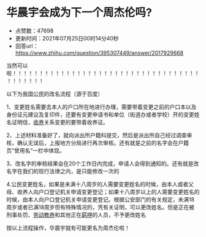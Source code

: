 # 华晨宇会成为下一个周杰伦吗?
- 点赞数：47698
- 更新时间：2021年07月25日00时14分40秒
- 回答url：https://www.zhihu.com/question/395307449/answer/2017929668
<body>
 <p data-pid="zXjkqyVL">当然可以啦！！！！！！！！！！！！！！！！！！！！！！！！！！！！！！！！！！！！！！！！！！</p>
 <p data-pid="upZAMWE4">以下为我国公民的改名流程（源于百度）</p>
 <p data-pid="9824jxi3">1、变更姓名需要去本人的户口所在地进行办理，需要带着变更之前的户口本以及身份证元建议及复印件，还要有变更申请书和单位（街道办或者学校）开的变更姓名证明信，<a href="https://link.zhihu.com/?target=https%3A//mip.64365.com/baike/sy/" class=" wrap external" target="_blank" rel="nofollow noreferrer">收养</a>关系变更的要带着收养证。</p>
 <p data-pid="J8KwoIGQ">2、上述材料准备好了，就向派出所户籍科提交，然后是派出所自己经过调查审核，确认无误后，上报地方分局进行再次审核。还有就是之前的名字会在户籍页“曾用名”一栏中体现。</p>
 <p data-pid="9xG6jtyb">3、改名字的审核结果会在20个工作日内完成，申请人会得到通知的。还有就是改名字在我们的现行法律之内，是只能修改一次的</p>
 <p data-pid="WEYZYPoQ">4.公民变更姓名，如果是未满十八周岁的人需要变更姓名的时候，由本人或者父母、收养人向户口登记机关申请变更登记；如果十八周岁以上的人需要变更姓名的时候，由本人向户口登记机关申请变更登记。根据公安部门的有关规定，未满18周岁或者已满18周岁但有特殊情况的，凭有关证明，可以更改姓名。但是正在被刑事处罚、<a href="https://link.zhihu.com/?target=https%3A//mip.64365.com/baike/ldjy/" class=" wrap external" target="_blank" rel="nofollow noreferrer">劳动教养</a>和其他正在<a href="https://link.zhihu.com/?target=https%3A//mip.64365.com/baike/jy1/" class=" wrap external" target="_blank" rel="nofollow noreferrer">羁押</a>的人员，不予更改姓名</p>
 <p data-pid="gxyd0xcF">按以上流程操作，华晨宇就有可能更名为周杰伦啦！</p>
</body>